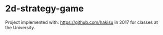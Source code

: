 # 2d-strategy-game

Project implemented with: https://github.com/hakisu in 2017 for classes at the University.
